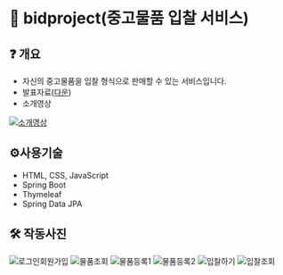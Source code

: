 # 🎫 bidproject(중고물품 입찰 서비스)

## ❓ 개요
- 자신의 중고물품을 입찰 형식으로 판매할 수 있는 서비스입니다.
- 발표자료([다운](https://www.icloud.com/iclouddrive/0b6cNIWnvg3fTk78oO0kPcMBg#%EB%B0%9C%ED%91%9C))
- 소개영상

[![소개영상](http://img.youtube.com/vi/sCF386j7EXY/0.jpg)](https://youtu.be/sCF386j7EXY) 

## ⚙사용기술
- HTML, CSS, JavaScript
- Spring Boot
- Thymeleaf
- Spring Data JPA

## 🛠 작동사진
![로그인회원가입](https://user-images.githubusercontent.com/24225050/158624462-92013c55-522e-457d-a4c5-bb928f64d969.gif)
![물품조회](https://user-images.githubusercontent.com/24225050/158624490-49b55360-c78a-4da6-9f76-12395c6c8f56.gif)
![물품등록1](https://user-images.githubusercontent.com/24225050/158624502-d5c8a56e-54fb-4fcc-8717-6d370a0c45f2.gif)
![물품등록2](https://user-images.githubusercontent.com/24225050/158624513-65c32403-a262-42cb-9fcb-41b7d8a55e00.gif)
![입찰하기](https://user-images.githubusercontent.com/24225050/158624577-ced0be5e-6f59-4474-bbf1-6bd6234c1280.gif)
![입찰조회](https://user-images.githubusercontent.com/24225050/158624624-e294f197-664d-4051-9420-540ebd5c658d.gif)
